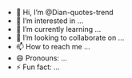 - 👋 Hi, I’m @Dian-quotes-trend
- 👀 I’m interested in ...
- 🌱 I’m currently learning ...
- 💞️ I’m looking to collaborate on ...
- 📫 How to reach me ...
- 😄 Pronouns: ...
- ⚡ Fun fact: ...

<!---
Dian-quotes-trend/Dian-quotes-trend is a ✨ special ✨ repository because its `README.md` (this file) appears on your GitHub profile.
You can click the Preview link to take a look at your changes.
--->
